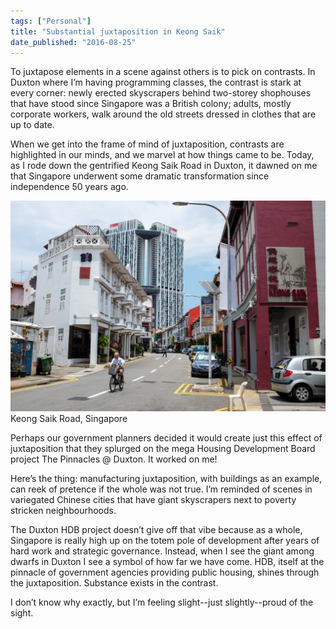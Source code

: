 ```yaml
---
tags: ["Personal"]
title: "Substantial juxtaposition in Keong Saik"
date_published: "2016-08-25"
---
```


To juxtapose elements in a scene against others is to pick on contrasts. In Duxton where I’m having programming classes, the contrast is stark at every corner: newly erected skyscrapers behind two-storey shophouses that have stood since Singapore was a British colony; adults, mostly corporate workers, walk around the old streets dressed in clothes that are up to date.

When we get into the frame of mind of juxtaposition, contrasts are highlighted in our minds, and we marvel at how things came to be. Today, as I rode down the gentrified Keong Saik Road in Duxton, it dawned on me that Singapore underwent some dramatic transformation since independence 50 years ago.

![keong saik road singapore](images/20160823-DSCF8185-1024x683.jpg) Keong Saik Road, Singapore

Perhaps our government planners decided it would create just this effect of juxtaposition that they splurged on the mega Housing Development Board project The Pinnacles @ Duxton. It worked on me!

Here’s the thing: manufacturing juxtaposition, with buildings as an example, can reek of pretence if the whole was not true. I’m reminded of scenes in variegated Chinese cities that have giant skyscrapers next to poverty stricken neighbourhoods.

The Duxton HDB project doesn’t give off that vibe because as a whole, Singapore is really high up on the totem pole of development after years of hard work and strategic governance. Instead, when I see the giant among dwarfs in Duxton I see a symbol of how far we have come. HDB, itself at the pinnacle of government agencies providing public housing, shines through the juxtaposition. Substance exists in the contrast.

I don’t know why exactly, but I’m feeling slight--just slightly--proud of the sight.
